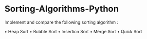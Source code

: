# Sorting-Algorithms-Python
Implement and compare the following sorting algorithm :

•	Heap Sort
•	Bubble Sort
•	Insertion Sort
•	Merge Sort
•	Quick Sort
